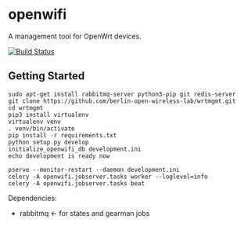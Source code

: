 openwifi
========

A management tool for OpenWrt devices.

[![Build Status](https://travis-ci.org/berlin-open-wireless-lab/wrtmgmt.svg?branch=master)](https://travis-ci.org/berlin-open-wireless-lab/wrtmgmt)

Getting Started
---------------

    sudo apt-get install rabbitmq-server python3-pip git redis-server
    git clone https://github.com/berlin-open-wireless-lab/wrtmgmt.git
    cd wrtmgmt
    pip3 install virtualenv
    virtualenv venv
    . venv/bin/activate
    pip install -r requirements.txt
    python setup.py develop
    initialize_openwifi_db development.ini
    echo development is ready now
  
    pserve --monitor-restart --daemon development.ini
    celery -A openwifi.jobserver.tasks worker --loglevel=info
    celery -A openwifi.jobserver.tasks beat

Dependencies:
- rabbitmq <- for states and gearman jobs

